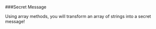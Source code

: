 ###Secret Message

Using array methods, you will transform an array of strings into a secret message!